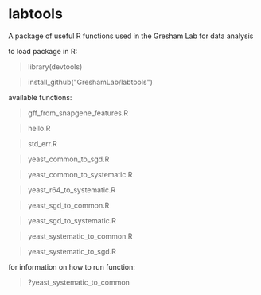 # labtools

A package of useful R functions used in the Gresham Lab for data analysis

to load package in R:

>library(devtools)

>install_github("GreshamLab/labtools")

available functions:

>gff_from_snapgene_features.R

>hello.R

>std_err.R

>yeast_common_to_sgd.R

>yeast_common_to_systematic.R

>yeast_r64_to_systematic.R

>yeast_sgd_to_common.R

>yeast_sgd_to_systematic.R

>yeast_systematic_to_common.R

>yeast_systematic_to_sgd.R

for information on how to run function:

>?yeast_systematic_to_common
